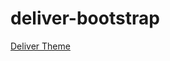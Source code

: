 # deliver-bootstrap
<a href="https://freebiesbug.com/psd-freebies/deliver-free-psd-theme/">Deliver Theme</a>
